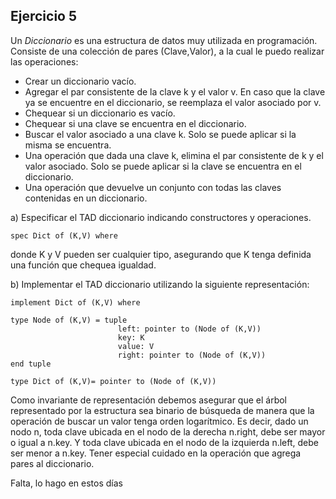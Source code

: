 ## Ejercicio 5
Un *Diccionario* es una estructura de datos muy utilizada en programación. Consiste de una colección de pares (Clave,Valor), a la cual le puedo realizar las operaciones:
- Crear un diccionario vacío.
- Agregar el par consistente de la clave k y el valor v. En caso que la clave ya se encuentre en el diccionario, se reemplaza el valor asociado por v.
- Chequear si un diccionario es vacío.
- Chequear si una clave se encuentra en el diccionario.
- Buscar el valor asociado a una clave k. Solo se puede aplicar si la misma se encuentra.
- Una operación que dada una clave k, elimina el par consistente de k y el valor asociado. Solo se puede aplicar si la clave se encuentra en el diccionario.
- Una operación que devuelve un conjunto con todas las claves contenidas en un diccionario.

a) Especificar el TAD diccionario indicando constructores y operaciones.
```
spec Dict of (K,V) where
```
donde K y V pueden ser cualquier tipo, asegurando que K tenga definida una función que chequea igualdad.

b) Implementar el TAD diccionario utilizando la siguiente representación:
```
implement Dict of (K,V) where

type Node of (K,V) = tuple
                        left: pointer to (Node of (K,V))
                        key: K
                        value: V
                        right: pointer to (Node of (K,V))
end tuple

type Dict of (K,V)= pointer to (Node of (K,V))
```
Como invariante de representación debemos asegurar que el árbol representado por la estructura sea binario de búsqueda de manera que la operación de buscar un valor tenga orden logarítmico. Es decir, dado un nodo n, toda clave ubicada en el nodo de la derecha n.right, debe ser mayor o igual a n.key. Y toda clave ubicada en el nodo de la izquierda n.left, debe ser menor a n.key. Tener especial cuidado en la operación que agrega pares al diccionario.


Falta, lo hago en estos días
